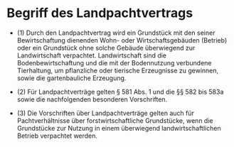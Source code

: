 # Begriff des Landpachtvertrags

- (1) Durch den Landpachtvertrag wird ein Grundstück mit den seiner Bewirtschaftung dienenden Wohn- oder Wirtschaftsgebäuden (Betrieb) oder ein Grundstück ohne solche Gebäude überwiegend zur Landwirtschaft verpachtet. Landwirtschaft sind die Bodenbewirtschaftung und die mit der Bodennutzung verbundene Tierhaltung, um pflanzliche oder tierische Erzeugnisse zu gewinnen, sowie die gartenbauliche Erzeugung.

- (2) Für Landpachtverträge gelten § 581 Abs. 1 und die §§ 582 bis 583a sowie die nachfolgenden besonderen Vorschriften.

- (3) Die Vorschriften über Landpachtverträge gelten auch für Pachtverhältnisse über forstwirtschaftliche Grundstücke, wenn die Grundstücke zur Nutzung in einem überwiegend landwirtschaftlichen Betrieb verpachtet werden.

